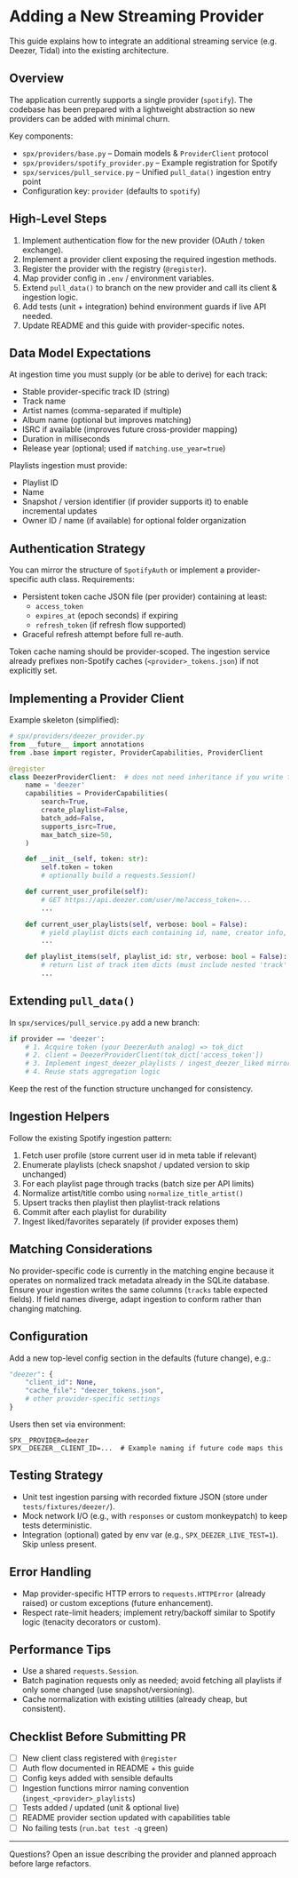 # Adding a New Streaming Provider

This guide explains how to integrate an additional streaming service (e.g. Deezer, Tidal) into the existing architecture.

## Overview
The application currently supports a single provider (`spotify`). The codebase has been prepared with a lightweight abstraction so new providers can be added with minimal churn.

Key components:
- `spx/providers/base.py` – Domain models & `ProviderClient` protocol
- `spx/providers/spotify_provider.py` – Example registration for Spotify
- `spx/services/pull_service.py` – Unified `pull_data()` ingestion entry point
- Configuration key: `provider` (defaults to `spotify`)

## High-Level Steps
1. Implement authentication flow for the new provider (OAuth / token exchange).
2. Implement a provider client exposing the required ingestion methods.
3. Register the provider with the registry (`@register`).
4. Map provider config in `.env` / environment variables.
5. Extend `pull_data()` to branch on the new provider and call its client & ingestion logic.
6. Add tests (unit + integration) behind environment guards if live API needed.
7. Update README and this guide with provider-specific notes.

## Data Model Expectations
At ingestion time you must supply (or be able to derive) for each track:
- Stable provider-specific track ID (string)
- Track name
- Artist names (comma-separated if multiple)
- Album name (optional but improves matching)
- ISRC if available (improves future cross-provider mapping)
- Duration in milliseconds
- Release year (optional; used if `matching.use_year=true`)

Playlists ingestion must provide:
- Playlist ID
- Name
- Snapshot / version identifier (if provider supports it) to enable incremental updates
- Owner ID / name (if available) for optional folder organization

## Authentication Strategy
You can mirror the structure of `SpotifyAuth` or implement a provider-specific auth class. Requirements:
- Persistent token cache JSON file (per provider) containing at least:
  - `access_token`
  - `expires_at` (epoch seconds) if expiring
  - `refresh_token` (if refresh flow supported)
- Graceful refresh attempt before full re-auth.

Token cache naming should be provider-scoped. The ingestion service already prefixes non-Spotify caches (`<provider>_tokens.json`) if not explicitly set.

## Implementing a Provider Client
Example skeleton (simplified):
```python
# spx/providers/deezer_provider.py
from __future__ import annotations
from .base import register, ProviderCapabilities, ProviderClient

@register
class DeezerProviderClient:  # does not need inheritance if you write fresh
    name = 'deezer'
    capabilities = ProviderCapabilities(
        search=True,
        create_playlist=False,
        batch_add=False,
        supports_isrc=True,
        max_batch_size=50,
    )

    def __init__(self, token: str):
        self.token = token
        # optionally build a requests.Session()

    def current_user_profile(self):
        # GET https://api.deezer.com/user/me?access_token=...
        ...

    def current_user_playlists(self, verbose: bool = False):
        # yield playlist dicts each containing id, name, creator info, etc.
        ...

    def playlist_items(self, playlist_id: str, verbose: bool = False):
        # return list of track item dicts (must include nested 'track' keys similar to Spotify ingestion expectations)
        ...
```

## Extending `pull_data()`
In `spx/services/pull_service.py` add a new branch:
```python
if provider == 'deezer':
    # 1. Acquire token (your DeezerAuth analog) => tok_dict
    # 2. client = DeezerProviderClient(tok_dict['access_token'])
    # 3. Implement ingest_deezer_playlists / ingest_deezer_liked mirroring Spotify patterns
    # 4. Reuse stats aggregation logic
```
Keep the rest of the function structure unchanged for consistency.

## Ingestion Helpers
Follow the existing Spotify ingestion pattern:
1. Fetch user profile (store current user id in meta table if relevant)
2. Enumerate playlists (check snapshot / updated version to skip unchanged)
3. For each playlist page through tracks (batch size per API limits)
4. Normalize artist/title combo using `normalize_title_artist()`
5. Upsert tracks then playlist then playlist-track relations
6. Commit after each playlist for durability
7. Ingest liked/favorites separately (if provider exposes them)

## Matching Considerations
No provider-specific code is currently in the matching engine because it operates on normalized track metadata already in the SQLite database. Ensure your ingestion writes the same columns (`tracks` table expected fields). If field names diverge, adapt ingestion to conform rather than changing matching.

## Configuration
Add a new top-level config section in the defaults (future change), e.g.:
```python
"deezer": {
    "client_id": None,
    "cache_file": "deezer_tokens.json",
    # other provider-specific settings
}
```
Users then set via environment:
```
SPX__PROVIDER=deezer
SPX__DEEZER__CLIENT_ID=...  # Example naming if future code maps this
```

## Testing Strategy
- Unit test ingestion parsing with recorded fixture JSON (store under `tests/fixtures/deezer/`).
- Mock network I/O (e.g., with `responses` or custom monkeypatch) to keep tests deterministic.
- Integration (optional) gated by env var (e.g., `SPX_DEEZER_LIVE_TEST=1`). Skip unless present.

## Error Handling
- Map provider-specific HTTP errors to `requests.HTTPError` (already raised) or custom exceptions (future enhancement).
- Respect rate-limit headers; implement retry/backoff similar to Spotify logic (tenacity decorators or custom).

## Performance Tips
- Use a shared `requests.Session`.
- Batch pagination requests only as needed; avoid fetching all playlists if only some changed (use snapshot/versioning).
- Cache normalization with existing utilities (already cheap, but consistent).

## Checklist Before Submitting PR
- [ ] New client class registered with `@register`
- [ ] Auth flow documented in README + this guide
- [ ] Config keys added with sensible defaults
- [ ] Ingestion functions mirror naming convention (`ingest_<provider>_playlists`)
- [ ] Tests added / updated (unit & optional live)
- [ ] README provider section updated with capabilities table
- [ ] No failing tests (`run.bat test -q` green)

---
Questions? Open an issue describing the provider and planned approach before large refactors.
